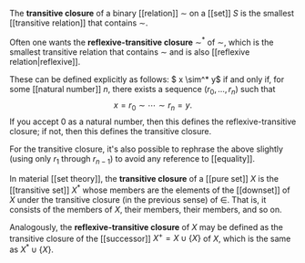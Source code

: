 The __transitive closure__ of a binary [[relation]] $\sim$ on a [[set]] $S$ is the smallest [[transitive relation]] that contains $\sim$.

Often one wants the __reflexive-transitive closure__ $\sim^*$ of $\sim$, which is the smallest transitive relation that contains $\sim$ and is also [[reflexive relation|reflexive]].

These can be defined explicitly as follows: $ x \sim^* y$ if and only if, for some [[natural number]] $n$, there exists a sequence $(r_0, \ldots, r_n)$ such that
$$ x = r_0 \sim \cdots \sim r_n = y .$$
If you accept $0$ as a natural number, then this defines the reflexive-transitive closure; if not, then this defines the transitive closure.

For the transitive closure, it\'s also possible to rephrase the above slightly (using only $r_1$ through $r_{n-1}$) to avoid any reference to [[equality]].

In material [[set theory]], the __transitive closure__ of a [[pure set]] $X$ is the [[transitive set]] $X^*$ whose members are the elements of the [[downset]] of $X$ under the transitive closure (in the previous sense) of $\in$.  That is, it consists of the members of $X$, their members, their members, and so on.

Analogously, the __reflexive-transitive closure__ of $X$ may be defined as the transitive closure of the [[successor]] $X^+ = X \cup \{X\}$ of $X$, which is the same as $X^* \cup \{X\}$.
